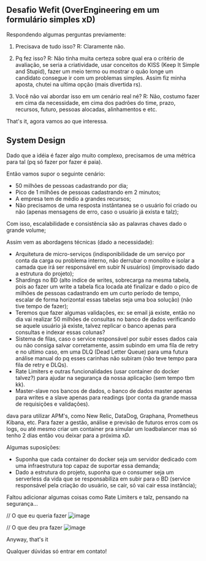 ## Desafio Wefit (OverEngineering em um formulário simples xD)

Respondendo algumas perguntas previamente:

1. Precisava de tudo isso?
R: Claramente não.

2. Pq fez isso?
R: Não tinha muita certeza sobre qual era o critério de avaliação, se seria a criatividade, usar conceitos do KISS (Keep It Simple and Stupid), fazer um meio termo ou mostrar o quão longe um candidato consegue ir com um problemas simples. Assim fiz minha aposta, chutei na ultima opção (mais divertida rs).

3. Você não vai abordar isso em um cenário real né?
R: Não, costumo fazer em cima da necessidade, em cima dos padrões do time, prazo, recursos, futuro, pessoas alocadas, alinhamentos e etc.

That's it, agora vamos ao que interessa.

## System Design

Dado que a idéia é fazer algo muito complexo, precisamos de uma métrica para tal (pq só fazer por fazer é paia).

Então vamos supor o seguinte cenário:

- 50 milhões de pessoas cadastrando por dia;
- Pico de 1 milhões de pessoas cadastrando em 2 minutos;
- A empresa tem de médio a grandes recursos;
- Não precisamos de uma resposta instântanea se o usuário foi criado ou não (apenas mensagens de erro, caso o usuário já exista e talz);

Com isso, escalabilidade e consistência são as palavras chaves dado o grande volume;

Assim vem as abordagens técnicas (dado a necessidade):

- Arquitetura de micro-serviços (indisponibilidade de um serviço por conta da carga ou problema interno, não derrubar o monolito e isolar a camada que irá ser responsável em subir N usuários) (improvisado dado a estrutura do projeto);
- Shardings no BD (alto indíce de writes, sobrecarga na mesma tabela, pois ao fazer um write a tabela fica locada até finalizar e dado o pico de milhões de pessoas cadastrando em um curto período de tempo, escalar de forma horizontal essas tabelas seja uma boa solução) (não tive tempo de fazer);
- Teremos que fazer algumas validações, ex: se email já existe, então no dia vai realizar 50 milhões de consultas no banco de dados verificando se aquele usuário já existe, talvez replicar o banco apenas para consultas e indexar essas colunas?
- Sistema de filas, caso o service responsável por subir esses dados caia ou não consiga salvar corretamente, assim subindo em uma fila de retry e no ultimo caso, em uma DLQ (Dead Letter Queue) para uma futura análise manual do pq esses carinhas não subiram (não teve tempo para fila de retry e DLQs).
- Rate Limiters e outras funcionalidades (usar container do docker talvez?) para ajudar na segurança da nossa aplicação (sem tempo tbm kk).
- Master-slave nos bancos de dados, o banco de dados master apenas para writes e a slave apenas para readings (por conta da grande massa de requisições e validações).

dava para utilizar APM's, como New Relic, DataDog, Graphana, Prometheus Kibana, etc. Para fazer a gestão, análise e previsão de futuros erros com os logs, ou até mesmo criar um container pra simular um loadbalancer mas só tenho 2 dias então vou deixar para a próxima xD.

Algumas suposições:

- Suponha que cada container do docker seja um servidor dedicado com uma infraestrutura top capaz de suportar essa demanda;
- Dado a estrutura do projeto, suponha que o consumer seja um serverless da vida que se responsabiliza em subir para o BD (service responsável pela criação do usuário, se cair, só vai cair essa instância);

Faltou adicionar algumas coisas como Rate Limiters e talz, pensando na segurança...

// O que eu queria fazer
![image](https://github.com/Monsterleds/wefit-backend/assets/56271517/74e1eefd-67c8-4241-a59e-7d096bc6e2e4)

// O que deu pra fazer
![image](https://github.com/Monsterleds/wefit-backend/assets/56271517/0fb20523-b7ec-4f8b-9d3f-8df1597becd7)


Anyway, that's it

Qualquer dúvidas só entrar em contato!

